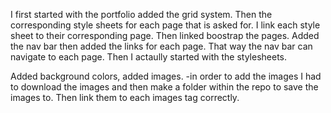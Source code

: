 <!---Unit 02 CSS and Bootstrap Homework: Responsive Portfolio
Responsive design ensures that web applications render well on a variety of devices and window or screen sizes. As a developer, you will likely be asked to create a mobile-first application or add responsive design to an existing application.
Directions
First, you will use the Bootstrap CSS Framework to create a mobile responsive portfolio. How do you deliver this? Here are some guidelines:
Create the following files files: index.html, portfolio.html and contact.html.
Using Bootstrap, develop your portfolio site with the following items:
A navbar
A responsive layout
Responsive images
The Bootstrap portfolio should minimize the use of media queries.
Screenshots are provided as a reference in the Assets/Images folder. Your app does not need to be exactly like the images. Use Bootstrap to create a similar, responsive layout.
Hints
Use Bootstrap's grid system (containers, rows, and columns).
On an xs screen, content should take up the entire screen. On sm and larger screens, you should have some margins on the left and right sides of the screen. Check out various sites on your mobile device vs. your computer to see examples of these differences.
Use an HTML validation service to ensure that each page has valid HTML.
Minimum Requirements
Functional, deployed application
GitHub repository with README describing the project
Navbar must be consistent on each page.
Navbar on each page must contain links to Home/About, Contact, and Portfolio pages.
All links must work.
Must use semantic html.
Each page must have valid and correct HTML. (use a validation service)
Must contain your personalized information. (bio, name, images, links to social media, etc.)
Must properly utilize Bootstrap components and grid system.
Bonus
Using Bootstrap, make a sticky footer and use sub-rows and sub-columns on your portfolio site (Hint: Check out the Bootstrap documentation).
Commit Early and Often
One of the most important skills to master as a web developer is version control. Building the habit of committing via Git is important for two reasons:
Your commit history is a signal to employers that you are actively working on projects and learning new skills.
Your commit history allows you to revert your codebase in the event that you need to return to a previous state.
Follow these guidelines for committing:
Make single-purpose commits for related changes to ensure a clean, manageable history. If you are fixing two issues, make two commits.
Write descriptive, meaningful commit messages so that you and anyone else looking at your repository can easily understand its history.
Don't commit half-done work, for the sake of your collaborators (and your future self!).
Test your application before you commit to ensure functionality at every step in the development process.
We would like you to have well over 200 commits by graduation, so commit early and often!
Submission on BCS
You are required to submit the following:
The URLs of the deployed applications
The URLs of the GitHub repositories
© 2019 Trilogy Education Services, a 2U, Inc. brand. All Rights Reserved. --->

I first started with the portfolio added the grid system. Then the corresponding style sheets for each page that is asked for. I link each style sheet to their corresponding page. Then linked boostrap the pages. Added the nav bar then added the links for each page. That way the nav bar can navigate to each page. Then I actaully started with the stylesheets. 

Added background colors, added images. -in order to add the images I had to download the images and then make a folder within the repo to save the images to. Then link them to each images tag correctly. 